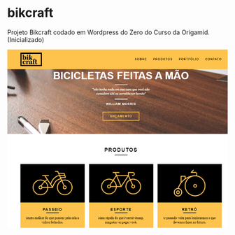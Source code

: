 # bikcraft
 Projeto Bikcraft codado em Wordpress do Zero do Curso da Origamid. (Inicializado)

![Image of Project](https://github.com/HakaCode/bikcraft/blob/master/img/Screenshot.png)